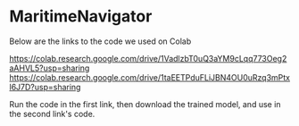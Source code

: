 # MaritimeNavigator

Below are the links to the code we used on Colab

https://colab.research.google.com/drive/1VadlzbT0uQ3aYM9cLqq773Oeg2aAHVL5?usp=sharing
https://colab.research.google.com/drive/1taEETPduFLiJBN4OU0uRzq3mPtxl6J7D?usp=sharing

Run the code in the first link, then download the trained model, and use in the second link's code.
